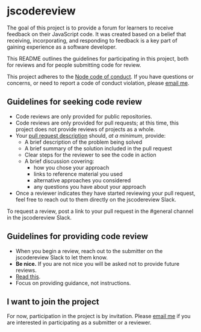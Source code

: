 # jscodereview

The goal of this project is to provide a forum for learners to receive feedback on their JavaScript code. It was created based on a belief that receiving, incorporating, and responding to feedback is a key part of gaining experience as a software developer.

This README outlines the guidelines for participating in this project, both for reviews and for people submitting code for review.

This project adheres to the [Node code of conduct](https://github.com/nodejs/node/blob/master/CODE_OF_CONDUCT.md). If you have questions or concerns, or need to report a code of conduct violation, please [email me](mailto:rmurphey@gmail.com).

## Guidelines for seeking code review

- Code reviews are only provided for public repositories.
- Code reviews are only provided for pull requests; at this time, this project does not provide reviews of projects as a whole.
- Your [pull request description](./docs/pull-request.md) should, *at a minimum*, provide:
  - A brief description of the problem being solved
  - A brief summary of the solution included in the pull request
  - Clear steps for the reviewer to see the code in action
  - A brief discussion covering:
    - how you chose your approach
    - links to reference material you used
    - alternative approaches you considered
    - any questions you have about your approach
- Once a reviewer indicates they have started reviewing your pull request, feel free to reach out to them directly on the jscodereview Slack.

To request a review, post a link to your pull request in the \#general channel in the jscodereview Slack.

## Guidelines for providing code review

- When you begin a review, reach out to the submitter on the jscodereview Slack to let them know.
- **Be nice.** If you are not nice you will be asked not to provide future reviews.
- [Read this](https://storify.com/ReBeccaOrg/rebecca-s-rules-for-constructive-code-reviews).
- Focus on providing guidance, not instructions.

## I want to join the project

For now, participation in the project is by invitation. Please [email me](mailto:rmurphey@gmail.com) if you are interested in participating as a submitter or a reviewer.

